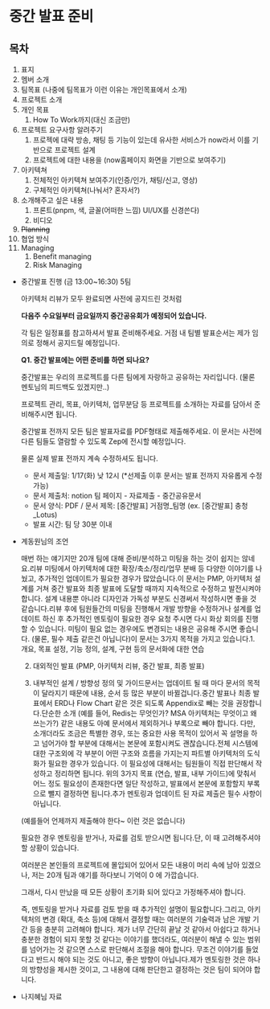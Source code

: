 # 중간 발표 준비

## 목차

1. 표지
2. 멤버 소개
3. 팀목표 (나중에 팀목표가 이런 이유는 개인목표에서 소개)
4. 프로젝트 소개
5. 개인 목표
    1. How To Work까지(대신 조금만)
6. 프로젝트 요구사항 알려주기
    1. 프로젝에 대략 방송, 채팅 등 기능이 있는데 유사한 서비스가 now라서 이를 기반으로 프로젝트 설계
    2. 프로젝트에 대한 내용을 (now홈페이지 화면을 기반으로 보여주기)
7. 아키텍쳐
    1. 전체적인 아키텍쳐 보여주기(인증/인가, 채팅/신고, 영상)
    2. 구체적인 아키텍쳐(나눠서? 혼자서?)
8. 소개해주고 싶은 내용
    1. 프론트(pnpm, 색, 글꼴(어떠한 느낌) UI/UX를 신경쓴다)
    2. 비디오
9. ~~Planning~~
10. 협업 방식
11. Managing
    1. Benefit managing
    2. Risk Managing

- 중간발표 진행 (금 13:00~16:30) 5팀

    아키텍처 리뷰가 모두 완료되면 사전에 공지드린 것처럼

    **다음주 수요일부터 금요일까지 중간공유회가 예정되어 있습니다.**

    각 팀은 일정표를 참고하셔서 발표 준비해주세요. 거점 내 팀별 발표순서는 제가 임의로 정해서 공지드릴 예정입니다.

    **Q1. 중간 발표에는 어떤 준비를 하면 되나요?**

    중간발표는 우리의 프로젝트를 다른 팀에게 자랑하고 공유하는 자리입니다. (물론 멘토님의 피드백도 있겠지만..)

    프로젝트 관리, 목표, 아키텍처, 업무분담 등 프로젝트를 소개하는 자료를 담아서 준비해주시면 됩니다.

    중간발표 전까지 모든 팀은 발표자료를 PDF형태로 제출해주세요. 이 문서는 사전에 다른 팀들도 열람할 수 있도록 Zep에 전시할 예정입니다.

    물론 실제 발표 전까지 계속 수정하셔도 됩니다.

  - 문서 제출일: 1/17(화) 낮 12시 (*선제출 이후 문서는 발표 전까지 자유롭게 수정 가능)
  - 문서 제출처: notion 팀 페이지 - 자료제출 - 중간공유문서
  - 문서 양식: PDF / 문서 제목: [중간발표] 거점명_팀명 (ex. [중간발표] 충청_Lotus)
  - 발표 시간: 팀 당 30분 이내
- 계동원님의 조언

    매번 하는 얘기지만 20개 팀에 대해 준비/분석하고 미팅을 하는 것이 쉽지는 않네요.리뷰 미팅에서 아키텍처에 대한 확장/축소/정리/업무 분배 등 다양한 이야기를 나눴고, 추가적인 업데이트가 필요한 경우가 많았습니다.이 문서는 PMP, 아키텍처 설계를 거쳐 중간 발표와 최종 발표에 도달할 때까지 지속적으로 수정하고 발전시켜야 합니다. 설계 내용뿐 아니라 디자인과 가독성 부분도 신경써서 작성하시면 좋을 것 같습니다.리뷰 후에 팀원들간의 미팅을 진행해서 개발 방향을 수정하거나 설계를 업데이트 하신 후 추가적인 멘토링이 필요한 경우 요청 주시면 다시 화상 회의를 진행할 수 있습니다. 미팅이 필요 없는 경우에도 변경되는 내용은 공유해 주시면 좋습니다. (물론, 필수 제출 같은건 아닙니다)이 문서는 3가지 목적을 가지고 있습니다.1. 개요, 목표 설정, 기능 정의, 설계, 구현 등의 문서화에 대한 연습

    2. 대외적인 발표 (PMP, 아키텍처 리뷰, 중간 발표, 최종 발표)

    3. 내부적인 설계 / 방향성 정의 및 가이드문서는 업데이트 될 때 마다 문서의 목적이 달라지기 때문에 내용, 순서 등 많은 부분이 바뀔겁니다.중간 발표나 최종 발표에서 ERD나 Flow Chart 같은 것은 되도록 Appendix로 빼는 것을 권장합니다.단순한 소개 (예를 들어, Redis는 무엇인가? MSA 아키텍처는 무엇이고 왜 쓰는가?) 같은 내용도 아예 문서에서 제외하거나 부록으로 빼야 합니다. 다만, 소개더라도 조금은 특별한 경우, 또는 중요한 사용 목적이 있어서 꼭 설명을 하고 넘어가야 할 부분에 대해서는 본문에 포함시켜도 괜찮습니다.전체 시스템에 대한 구조외에 각 부분이 어떤 구조와 흐름을 가지는지 파트별 아키텍처의 도식화가 필요한 경우가 있습니다. 이 필요성에 대해서는 팀원들이 직접 판단해서 작성하고 정리하면 됩니다. 위의 3가지 목표 (연습, 발표, 내부 가이드)에 맞춰서 어느 정도 필요성이 존재한다면 일단 작성하고, 발표에서 본문에 포함할지 부록으로 뺄지 결정하면 됩니다.추가 멘토링과 업데이트 된 자료 제출은 필수 사항이 아닙니다.

    (예를들어 언제까지 제출해야 한다~ 이런 것은 없습니다)

    필요한 경우 멘토링을 받거나, 자료를 검토 받으시면 됩니다.단, 이 때 고려해주셔야 할 상황이 있습니다.

    여러분은 본인들의 프로젝트에 몰입되어 있어서 모든 내용이 머리 속에 남아 있겠으나, 저는 20개 팀과 얘기를 하다보니 기억이 0 에 가깝습니다.

    그래서, 다시 만났을 때 모든 상황이 초기화 되어 있다고 가정해주셔야 합니다.

    즉, 멘토링을 받거나 자료를 검토 받을 때 추가적인 설명이 필요합니다.그리고, 아키텍처의 변경 (확대, 축소 등)에 대해서 결정할 때는 여러분의 기술력과 남은 개발 기간 등을 충분히 고려해야 합니다. 제가 너무 간단히 끝날 것 같아서 아쉽다고 하거나 충분한 경험이 되지 못할 것 같다는 이야기를 했더라도, 여러분이 해낼 수 있는 범위를 넘어가는 것 같으면 스스로 판단해서 조절을 해야 합니다. 무조건 이야기를 들었다고 반드시 해야 되는 것도 아니고, 좋은 방향이 아닙니다.제가 멘토링한 것은 하나의 방향성을 제시한 것이고, 그 내용에 대해 판단한고 결정하는 것은 팀이 되어야 합니다.

- 나지혜님 자료
